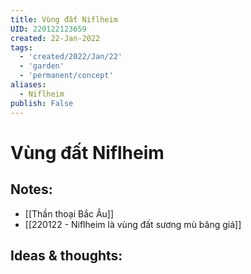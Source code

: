 ```yaml
---
title: Vùng đất Niflheim
UID: 220122123659
created: 22-Jan-2022
tags:
  - 'created/2022/Jan/22'
  - 'garden'
  - 'permanent/concept'
aliases:
  - Niflheim
publish: False
---
```

# Vùng đất Niflheim

## Notes:
- [[Thần thoại Bắc Âu]]
- [[220122 - Niflheim là vùng đất sương mù băng giá]]

## Ideas & thoughts:


